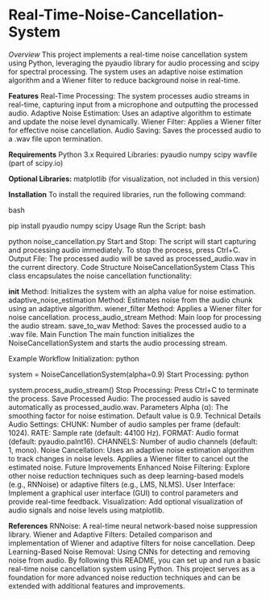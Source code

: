 # Real-Time-Noise-Cancellation-System

*Overview*
This project implements a real-time noise cancellation system using Python, leveraging the pyaudio library for audio processing and scipy for spectral processing. The system uses an adaptive noise estimation algorithm and a Wiener filter to reduce background noise in real-time.

**Features**
Real-Time Processing: The system processes audio streams in real-time, capturing input from a microphone and outputting the processed audio.
Adaptive Noise Estimation: Uses an adaptive algorithm to estimate and update the noise level dynamically.
Wiener Filter: Applies a Wiener filter for effective noise cancellation.
Audio Saving: Saves the processed audio to a .wav file upon termination.

**Requirements**
Python 3.x
Required Libraries:
pyaudio
numpy
scipy
wavfile (part of scipy.io)

**Optional Libraries:**
matplotlib (for visualization, not included in this version)

**Installation**
To install the required libraries, run the following command:

bash

pip install pyaudio numpy scipy
Usage
Run the Script:
bash


python noise_cancellation.py
Start and Stop:
The script will start capturing and processing audio immediately.
To stop the process, press Ctrl+C.
Output File:
The processed audio will be saved as processed_audio.wav in the current directory.
Code Structure
NoiseCancellationSystem Class
This class encapsulates the noise cancellation functionality:

__init__ Method: Initializes the system with an alpha value for noise estimation.
adaptive_noise_estimation Method: Estimates noise from the audio chunk using an adaptive algorithm.
wiener_filter Method: Applies a Wiener filter for noise cancellation.
process_audio_stream Method: Main loop for processing the audio stream.
save_to_wav Method: Saves the processed audio to a .wav file.
Main Function
The main function initializes the NoiseCancellationSystem and starts the audio processing stream.

Example Workflow
Initialization:
python


system = NoiseCancellationSystem(alpha=0.9)
Start Processing:
python


system.process_audio_stream()
Stop Processing:
Press Ctrl+C to terminate the process.
Save Processed Audio:
The processed audio is saved automatically as processed_audio.wav.
Parameters
Alpha (α): The smoothing factor for noise estimation. Default value is 0.9.
Technical Details
Audio Settings:
CHUNK: Number of audio samples per frame (default: 1024).
RATE: Sample rate (default: 44100 Hz).
FORMAT: Audio format (default: pyaudio.paInt16).
CHANNELS: Number of audio channels (default: 1, mono).
Noise Cancellation:
Uses an adaptive noise estimation algorithm to track changes in noise levels.
Applies a Wiener filter to cancel out the estimated noise.
Future Improvements
Enhanced Noise Filtering: Explore other noise reduction techniques such as deep learning-based models (e.g., RNNoise) or adaptive filters (e.g., LMS, NLMS).
User Interface: Implement a graphical user interface (GUI) to control parameters and provide real-time feedback.
Visualization: Add optional visualization of audio signals and noise levels using matplotlib.

**References**
RNNoise: A real-time neural network-based noise suppression library.
Wiener and Adaptive Filters: Detailed comparison and implementation of Wiener and adaptive filters for noise cancellation.
Deep Learning-Based Noise Removal: Using CNNs for detecting and removing noise from audio.
By following this README, you can set up and run a basic real-time noise cancellation system using Python. This project serves as a foundation for more advanced noise reduction techniques and can be extended with additional features and improvements.
